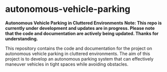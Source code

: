 # autonomous-vehicle-parking
**Autonomous Vehicle Parking in Cluttered Environments**
**Note: This repo is currently under development and updates are in progress. Please note that the code and documentation are actively being updated. Thanks for understanding.**

This repository contains the code and documentation for the project on autonomous vehicle parking in cluttered environments. The aim of this project is to develop an autonomous parking system that can effectively maneuver vehicles in tight spaces while avoiding obstacles.
